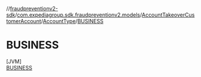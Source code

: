 //[fraudpreventionv2-sdk](../../../../../index.md)/[com.expediagroup.sdk.fraudpreventionv2.models](../../../index.md)/[AccountTakeoverCustomerAccount](../../index.md)/[AccountType](../index.md)/[BUSINESS](index.md)

# BUSINESS

[JVM]\
[BUSINESS](index.md)
